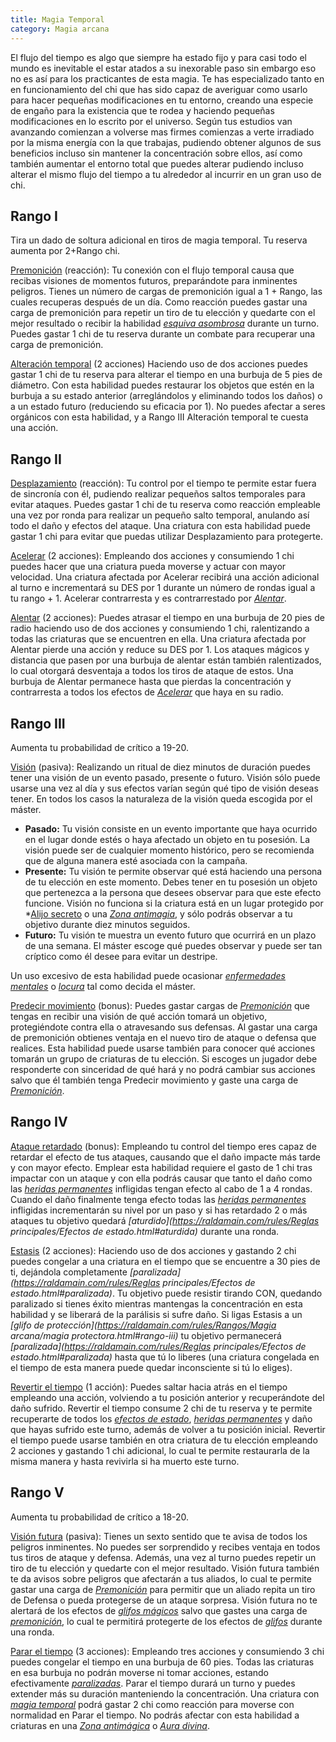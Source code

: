 ```yaml
---
title: Magia Temporal
category: Magia arcana
---
```


El flujo del tiempo es algo que siempre ha estado fijo y para casi todo el mundo es inevitable el estar atados a su inexorable paso sin embargo eso no es así para los practicantes de esta magia. Te has especializado tanto en en funcionamiento del chi que has sido capaz de averiguar como usarlo para hacer pequeñas modificaciones en tu entorno, creando una especie de engaño para la existencia que te rodea y haciendo pequeñas modificaciones en lo escrito por el universo. Según tus estudios van avanzando comienzan a volverse mas firmes comienzas a verte irradiado por la misma energía con la que trabajas, pudiendo obtener algunos de sus beneficios incluso sin mantener la concentración sobre ellos, así como también aumentar el entorno total que puedes alterar pudiendo incluso alterar el mismo flujo del tiempo a tu alrededor al incurrir en un gran uso de chi.

## Rango I

Tira un dado de soltura adicional en tiros de magia temporal. Tu reserva aumenta por 2+Rango chi.

<u>Premonición</u> (reacción): Tu conexión con el flujo temporal causa que recibas visiones de momentos futuros, preparándote para inminentes peligros. Tienes un número de cargas de premonición igual a 1 + Rango, las cuales recuperas después de un día. Como reacción puedes gastar una carga de premonición para repetir un tiro de tu elección y quedarte con el mejor resultado o recibir la habilidad *[esquiva asombrosa](https://raldamain.com/rules/Rangos/Combate/reflejos.html#rango-ii)* durante un turno. Puedes gastar 1 chi de tu reserva durante un combate para recuperar una carga de premonición.

<u>Alteración temporal</u> (2 acciones) Haciendo uso de dos acciones puedes gastar 1 chi de tu reserva para alterar el tiempo en una burbuja de 5 pies de diámetro. Con esta habilidad puedes restaurar los objetos que estén en la burbuja a su estado anterior (arreglándolos y eliminando todos los daños) o a un estado futuro (reduciendo su eficacia por 1). No puedes afectar a seres orgánicos con esta habilidad, y a Rango III Alteración temporal te cuesta una acción.

## Rango II

<u>Desplazamiento</u> (reacción): Tu control por el tiempo te permite estar fuera de sincronía con él, pudiendo realizar pequeños saltos temporales para evitar ataques. Puedes gastar 1 chi de tu reserva como reacción empleable una vez por ronda para realizar un pequeño salto temporal, anulando así todo el daño y efectos del ataque. Una criatura con esta habilidad puede gastar 1 chi para evitar que puedas utilizar Desplazamiento para protegerte.

<u>Acelerar</u> (2 acciones): Empleando dos acciones y consumiendo 1 chi puedes hacer que una criatura pueda moverse y actuar con mayor velocidad. Una criatura afectada por Acelerar recibirá una acción adicional al turno e incrementará su DES por 1 durante un número de rondas igual a tu rango + 1. Acelerar contrarresta y es contrarrestado por *[Alentar](https://raldamain.com/rules/Rangos/Magia%20arcana/magia%20temporal.html#rango-ii)*.

<u>Alentar</u> (2 acciones): Puedes atrasar el tiempo en una burbuja de 20 pies de radio haciendo uso de dos acciones y consumiendo 1 chi, ralentizando a todas las criaturas que se encuentren en ella. Una criatura afectada por Alentar pierde una acción y reduce su DES por 1. Los ataques mágicos y distancia que pasen por una burbuja de alentar están también ralentizados, lo cual otorgará desventaja a todos los tiros de ataque de estos. Una burbuja de Alentar permanece hasta que pierdas la concentración y contrarresta a todos los efectos de *[Acelerar](https://raldamain.com/rules/Rangos/Magia%20arcana/magia%20temporal.html#rango-ii)* que haya en su radio. 

## Rango III  

Aumenta tu probabilidad de crítico a 19-20. 

<u>Visión</u> (pasiva): Realizando un ritual de diez minutos de duración puedes tener una visión de un evento pasado, presente o futuro. Visión sólo puede usarse una vez al día y sus efectos varían según qué tipo de visión deseas tener. En todos los casos la naturaleza de la visión queda escogida por el máster. 

- **Pasado:** Tu visión consiste en un evento importante que haya ocurrido en el lugar donde estés o haya afectado un objeto en tu posesión. La visión puede ser de cualquier momento histórico, pero se recomienda que de alguna manera esté asociada con la campaña.
- **Presente:** Tu visión te permite observar qué está haciendo una persona de tu elección en este momento. Debes tener en tu posesión un objeto que pertenezca a la persona que desees observar para que este efecto funcione. Visión no funciona si la criatura está en un lugar protegido por *[Alijo secreto](https://raldamain.com/rules/Rangos/Ciencia/Comercio.html#rango-iii) o una *[Zona antimagia](https://raldamain.com/rules/Rangos/Magia%20arcana/magia%20protectora.html#rango-iv)*, y sólo podrás observar a tu objetivo durante diez minutos seguidos.
- **Futuro:** Tu visión te muestra un evento futuro que ocurrirá en un plazo de una semana. El máster escoge qué puedes observar y puede ser tan críptico como él desee para evitar un destripe.  

Un uso excesivo de esta habilidad puede ocasionar *[enfermedades mentales](https://raldamain.com/rules/Reglas%20adicionales/venenos_enfermedades.html#enfermedad-mental)* o *[locura](https://raldamain.com/rules/Reglas%20adicionales/locura.html)* tal como decida el máster. 

<u>Predecir movimiento</u> (bonus): Puedes gastar cargas de *[Premonición](https://raldamain.com/rules/Rangos/Magia%20arcana/magia%20temporal.html#rango-i)* que tengas en recibir una visión de qué acción tomará un objetivo, protegiéndote contra ella o atravesando sus defensas. Al gastar una carga de premonición obtienes ventaja en el nuevo tiro de ataque o defensa que realices. Esta habilidad puede usarse también para conocer qué acciones tomarán un grupo de criaturas de tu elección. Si escoges un jugador debe responderte con sinceridad de qué hará y no podrá cambiar sus acciones salvo que él también tenga Predecir movimiento y gaste una carga de *[Premonición](https://raldamain.com/rules/Rangos/Magia%20arcana/magia%20temporal.html#rango-i)*.  

## Rango IV  

<u>Ataque retardado</u> (bonus): Empleando tu control del tiempo eres capaz de retardar el efecto de tus ataques, causando que el daño impacte más tarde y con mayor efecto. Emplear esta habilidad requiere el gasto de 1 chi tras impactar con un ataque y con ella podrás causar que tanto el daño como las *[heridas permanentes](https://raldamain.com/rules/Reglas%20principales/Heridas%20permanentes.html)* infligidas tengan efecto al cabo de 1 a 4 rondas. Cuando el daño finalmente tenga efecto todas las *[heridas permanentes](https://raldamain.com/rules/Reglas%20principales/Heridas%20permanentes.html)* infligidas incrementarán su nivel por un paso y si has retardado 2 o más ataques tu objetivo quedará *[aturdido](https://raldamain.com/rules/Reglas principales/Efectos de estado.html#aturdida)* durante una ronda. 

<u>Estasis</u> (2 acciones):  Haciendo uso de dos acciones y gastando 2 chi puedes congelar a una criatura en el tiempo que se encuentre a 30 pies de ti, dejándola completamente *[paralizada](https://raldamain.com/rules/Reglas principales/Efectos de estado.html#paralizada)*. Tu objetivo puede resistir tirando CON, quedando paralizado si tienes éxito mientras mantengas la concentración en esta habilidad y se liberará de la parálisis si sufre daño. Si ligas Estasis a un *[glifo de protección](https://raldamain.com/rules/Rangos/Magia arcana/magia protectora.html#rango-iii)* tu objetivo permanecerá *[paralizada](https://raldamain.com/rules/Reglas principales/Efectos de estado.html#paralizada)* hasta que tú lo liberes (una criatura congelada en el tiempo de esta manera puede quedar inconsciente si tú lo eliges). 

<u>Revertir el tiempo</u> (1 acción): Puedes saltar hacia atrás en el tiempo empleando una acción, volviendo a tu posición anterior y recuperándote del daño sufrido. Revertir el tiempo consume 2 chi de tu reserva y te permite recuperarte de todos los *[efectos de estado](https://raldamain.com/rules/Reglas%20principales/Efectos%20de%20estado.html)*, *[heridas permanentes](https://raldamain.com/rules/Reglas%20principales/Heridas%20permanentes.html)* y daño que hayas sufrido este turno, además de volver a tu posición inicial. Revertir el tiempo puede usarse también en otra criatura de tu elección empleando 2 acciones y gastando 1 chi adicional, lo cual te permite restaurarla de la misma manera y hasta revivirla si ha muerto este turno.   

## Rango V  

Aumenta tu probabilidad de crítico a 18-20. 

<u>Visión futura</u> (pasiva): Tienes un sexto sentido que te avisa de todos los peligros inminentes. No puedes ser sorprendido y recibes ventaja en todos tus tiros de ataque y defensa. Además, una vez al turno puedes repetir un tiro de tu elección y quedarte con el mejor resultado. Visión futura también te da avisos sobre peligros que afectarán a tus aliados, lo cual te permite gastar una carga de *[Premonición](https://raldamain.com/rules/Rangos/Magia%20arcana/magia%20temporal.html#rango-i)* para permitir que un aliado repita un tiro de Defensa o pueda protegerse de un ataque sorpresa. Visión futura no te alertará de los efectos de *[glifos mágicos](https://raldamain.com/rules/Rangos/Magia%20arcana/magia%20protectora.html#rango-iii)* salvo que gastes una carga de *[premonición](https://raldamain.com/rules/Rangos/Magia%20arcana/magia%20temporal.html#rango-i)*, lo cual te permitirá protegerte de los efectos de *[glifos](https://raldamain.com/rules/Rangos/Magia%20arcana/magia%20protectora.html#rango-iii)* durante una ronda. 

<u>Parar el tiempo</u> (3 acciones): Empleando tres acciones y consumiendo 3 chi puedes congelar el tiempo en una burbuja de 60 pies. Todas las criaturas en esa burbuja no podrán moverse ni tomar acciones, estando efectivamente *[paralizadas](https://raldamain.com/rules/Reglas%20principales/Efectos%20de%20estado.html#paralizada)*. Parar el tiempo durará un turno y puedes extender más su duración manteniendo la concentración. Una criatura con *[magia temporal](https://raldamain.com/rules/Rangos/Magia%20arcana/magia%20temporal.html)* podrá gastar 2 chi como reacción para moverse con normalidad en Parar el tiempo. No podrás afectar con esta habilidad a criaturas en una *[Zona antimágica](https://raldamain.com/rules/Rangos/Magia%20arcana/magia%20protectora.html#rango-iv)* o *[Aura divina](https://raldamain.com/rules/Rangos/Religion/guerrero%20divino.html#rango-v)*. 